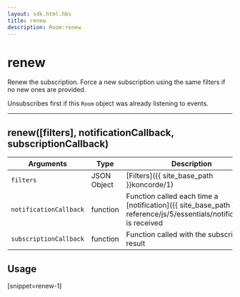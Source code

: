 ```yaml
---
layout: sdk.html.hbs
title: renew
description: Room:renew
---
```

  

# renew
Renew the subscription. Force a new subscription using the same filters if no new ones are provided.

Unsubscribes first if this `Room` object was already listening to events.

---

## renew([filters], notificationCallback, subscriptionCallback)

| Arguments | Type | Description |
|---------------|---------|----------------------------------------|
| ``filters`` | JSON Object | [Filters]({{ site_base_path }}koncorde/1) |
| ``notificationCallback`` | function | Function called each time a [notification]({{ site_base_path }}sdk-reference/js/5/essentials/notifications) is received |
| ``subscriptionCallback`` | function | Function called with the subscription result |

## Usage

[snippet=renew-1]
